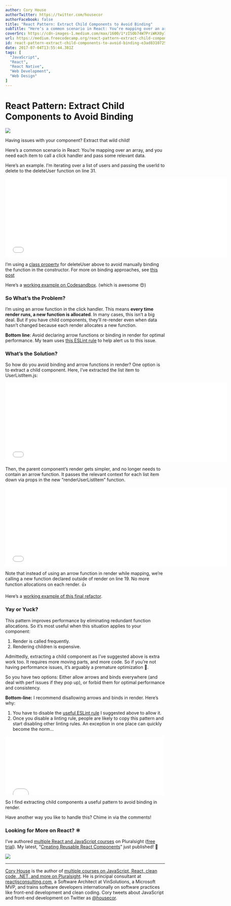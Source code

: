 ```yaml
---
author: Cory House
authorTwitter: https://twitter.com/housecor
authorFacebook: false
title: "React Pattern: Extract Child Components to Avoid Binding"
subTitle: "Here’s a common scenario in React: You’re mapping over an array, and you need each item to call a click handler and pass some relevant da..."
coverSrc: https://cdn-images-1.medium.com/max/1600/1*zISOb74W7PriWKX0y7biKg.jpeg
url: https://medium.freecodecamp.org/react-pattern-extract-child-components-to-avoid-binding-e3ad8310725e
id: react-pattern-extract-child-components-to-avoid-binding-e3ad8310725e
date: 2017-07-04T13:55:44.381Z
tags: [
  "JavaScript",
  "React",
  "React Native",
  "Web Development",
  "Web Design"
]
---
```

# React Pattern: Extract Child Components to Avoid Binding



![](https://cdn-images-1.medium.com/max/1600/1*zISOb74W7PriWKX0y7biKg.jpeg)

Having issues with your component? Extract that wild child!



Here’s a common scenario in React: You’re mapping over an array, and you need each item to call a click handler and pass some relevant data.

Here’s an example. I’m iterating over a list of users and passing the userId to delete to the deleteUser function on line 31.





<iframe width="700" height="250" src="/media/d06ce21b55d2473648b5d6fe2133c4a6?postId=e3ad8310725e" data-media-id="d06ce21b55d2473648b5d6fe2133c4a6" data-thumbnail="https://i.embed.ly/1/image?url=https%3A%2F%2Favatars3.githubusercontent.com%2Fu%2F1688997%3Fv%3D3%26s%3D400&amp;key=a19fcc184b9711e1b4764040d3dc5c07" allowfullscreen="" frameborder="0"></iframe>



I’m using a [class property](https://babeljs.io/docs/plugins/transform-class-properties/) for deleteUser above to avoid manually binding the function in the constructor. For more on binding approaches, see [this post](https://medium.freecodecamp.com/react-binding-patterns-5-approaches-for-handling-this-92c651b5af56)



Here’s a [working example on Codesandbox](https://codesandbox.io/s/0OP2Yq87). (which is awesome 😍)

### So What’s the Problem?

I’m using an arrow function in the click handler. This means **every time render runs, a new function is allocated**. In many cases, this isn’t a big deal. But if you have child components, they’ll re-render even when data hasn’t changed because each render allocates a new function.

**Bottom line**: Avoid declaring arrow functions or binding in render for optimal performance. My team uses [this ESLint rule](https://github.com/yannickcr/eslint-plugin-react/blob/master/docs/rules/jsx-no-bind.md) to help alert us to this issue.

### What’s the Solution?

So how do you avoid binding and arrow functions in render? One option is to extract a child component. Here, I’ve extracted the list item to UserListItem.js:





<iframe width="700" height="250" src="/media/2c349b903dbef303dd976a862b301b9b?postId=e3ad8310725e" data-media-id="2c349b903dbef303dd976a862b301b9b" data-thumbnail="https://i.embed.ly/1/image?url=https%3A%2F%2Favatars3.githubusercontent.com%2Fu%2F1688997%3Fv%3D3%26s%3D400&amp;key=a19fcc184b9711e1b4764040d3dc5c07" allowfullscreen="" frameborder="0"></iframe>





Then, the parent component’s render gets simpler, and no longer needs to contain an arrow function. It passes the relevant context for each list item down via props in the new “renderUserListItem” function.





<iframe width="700" height="250" src="/media/c6d7924419a3550cbafccbb097645854?postId=e3ad8310725e" data-media-id="c6d7924419a3550cbafccbb097645854" data-thumbnail="https://i.embed.ly/1/image?url=https%3A%2F%2Favatars3.githubusercontent.com%2Fu%2F1688997%3Fv%3D3%26s%3D400&amp;key=a19fcc184b9711e1b4764040d3dc5c07" allowfullscreen="" frameborder="0"></iframe>





Note that instead of using an arrow function in render while mapping, we’re calling a new function declared outside of render on line 19\. No more function allocations on each render. 👍

Here’s a [working example of this final refactor](https://codesandbox.io/s/jqQ0AlQlW).

### Yay or Yuck?

This pattern improves performance by eliminating redundant function allocations. So it’s most useful when this situation applies to your component:

1.  Render is called frequently.
2.  Rendering children is expensive.

Admittedly, extracting a child component as I’ve suggested above is extra work too. It requires more moving parts, and more code. So if you’re not having performance issues, it’s arguably a premature optimization 🙈.

So you have two options: Either allow arrows and binds everywhere (and deal with perf issues if they pop up), or forbid them for optimal performance and consistency.

**Bottom-line:** I recommend disallowing arrows and binds in render. Here’s why:

1.  You have to disable the [useful ESLint rule](https://github.com/yannickcr/eslint-plugin-react/blob/master/docs/rules/jsx-no-bind.md) I suggested above to allow it.
2.  Once you disable a linting rule, people are likely to copy this pattern and start disabling other linting rules. An exception in one place can quickly become the norm…





<iframe data-width="500" data-height="185" width="500" height="185" src="/media/a00523c97850a4a24c7cce9efa2425ad?postId=e3ad8310725e" data-media-id="a00523c97850a4a24c7cce9efa2425ad" data-thumbnail="https://i.embed.ly/1/image?url=https%3A%2F%2Fpbs.twimg.com%2Fprofile_images%2F650743198348808192%2FLT6SeOJr_400x400.jpg&amp;key=a19fcc184b9711e1b4764040d3dc5c07" allowfullscreen="" frameborder="0"></iframe>





So I find extracting child components a useful pattern to avoid binding in render.

Have another way you like to handle this? Chime in via the comments!

### Looking for More on React? ⚛

I’ve authored [multiple React and JavaScript courses](http://bit.ly/psauthorpageimmutablepost) on Pluralsight ([free trial](http://bit.ly/pstrialimmutablepost)). My latest, “[Creating Reusable React Components](http://bit.ly/psreactcomponentsimmutablepost)” just published! 🎉



![](https://cdn-images-1.medium.com/max/1600/1*BkPc3o2d2bz0YEO7z5C2JQ.png)













* * *







[Cory House](https://twitter.com/housecor) is the author of [multiple courses on JavaScript, React, clean code, .NET, and more on Pluralsight](http://pluralsight.com/author/cory-house). He is principal consultant at [reactjsconsulting.com](http://www.reactjsconsulting.com), a Software Architect at VinSolutions, a Microsoft MVP, and trains software developers internationally on software practices like front-end development and clean coding. Cory tweets about JavaScript and front-end development on Twitter as [@housecor](http://www.twitter.com/housecor).








